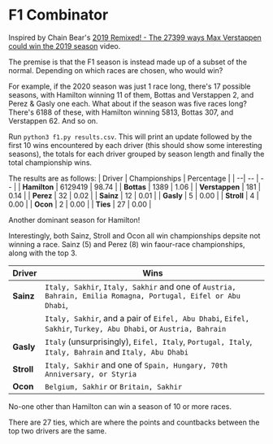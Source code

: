 # F1 Combinator
Inspired by Chain Bear's [2019 Remixed! - The 27399 ways Max Verstappen could win the 2019 season](https://www.youtube.com/watch?v=jfa5O8sg8g0&ab_channel=ChainBear) video.

The premise is that the F1 season is instead made up of a subset of the normal. Depending on which races are chosen, who would win?

For example, if the 2020 season was just 1 race long, there's 17 possible seasons, with Hamilton winning 11 of them, Bottas and Verstappen 2, and Perez & Gasly one each. What about if the season was five races long? There's 6188 of these, with Hamilton winning 5813, Bottas 307, and Verstappen 62. And so on.

Run `python3 f1.py results.csv`. This will print an update followed by the first 10 wins encountered by each driver (this should show some interesting seasons), the totals for each driver grouped by season length and finally the total championship wins.

The results are as follows:
| Driver | Championships | Percentage |
| --| -- | -- |
| **Hamilton** | 6129419 | 98.74 |
| **Bottas** | 1389 | 1.06 |
| **Verstappen** | 181 | 0.14 |
| **Perez** | 32 | 0.02 |
| **Sainz** | 12 | 0.01 |
| **Gasly** | 5 | 0.00 |
| **Stroll** | 4 | 0.00 |
| **Ocon** | 2 | 0.00 |
| **Ties** | 27 | 0.00 |

Another dominant season for Hamilton!

Interestingly, both Sainz, Stroll and Ocon all win championships depsite not winning a race.
Sainz (5) and Perez (8) win faour-race championships, along with the top 3.

| Driver | Wins |
| -- | -- | 
| **Sainz** | `Italy, Sakhir`, `Italy, Sakhir` and one of `Austria, Bahrain, Emilia Romagna, Portugal, Eifel or Abu Dhabi`, |
| | `Italy, Sakhir`, and  a pair of `Eifel, Abu Dhabi`, `Eifel, Sakhir`, `Turkey, Abu Dhabi`, or `Austria, Bahrain` |
| **Gasly** | `Italy` (unsurprisingly), `Eifel, Italy`, `Portugal, Italy`, `Italy, Bahrain` and `Italy, Abu Dhabi` |
| **Stroll** | `Italy, Sakhir` and one of `Spain, Hungary, 70th Anniversary, or Styria` |
| **Ocon** | `Belgium, Sakhir` or `Britain, Sakhir` |

No-one other than Hamilton can win a season of 10 or more races.

There are 27 ties, which are where the points and countbacks between the top two drivers are the same.
